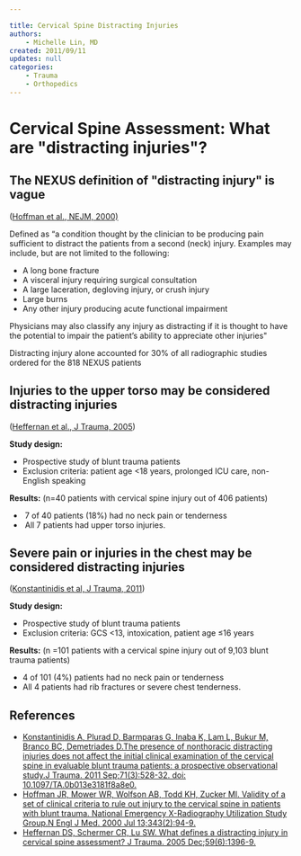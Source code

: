 ```yaml
---

title: Cervical Spine Distracting Injuries
authors:
    - Michelle Lin, MD
created: 2011/09/11
updates: null
categories:
    - Trauma
    - Orthopedics
---
```


# Cervical Spine Assessment: What are "distracting injuries"?

## The **NEXUS definition of "distracting injury"** is vague  

([Hoffman et al., NEJM, 2000)](https://www.ncbi.nlm.nih.gov/pubmed/?term=10891516)

Defined as “a condition thought by the clinician to be producing pain sufficient to distract the patients from a second (neck) injury. Examples may include, but are not limited to the following:

-   A long bone fracture
-   A visceral injury requiring surgical consultation
-   A large laceration, degloving injury, or crush injury
-   Large burns
-   Any other injury producing acute functional impairment

Physicians may also classify any injury as distracting if it is thought to have the potential to impair the patient’s ability to appreciate other injuries"

Distracting injury alone accounted for 30% of all radiographic studies ordered for the 818 NEXUS patients

## Injuries to the upper torso may be considered distracting injuries 

([Heffernan et al., J Trauma, 2005](https://www.ncbi.nlm.nih.gov/pubmed/?term=16394912))

**Study design:**

-   Prospective study of blunt trauma patients
-   Exclusion criteria: patient age &lt;18 years, prolonged ICU care, non-English speaking 

**Results:** (n=40 patients with cervical spine injury out of 406 patients)

-    7 of 40 patients (18%) had no neck pain or tenderness
-    All 7 patients had upper torso injuries.

## Severe pain or injuries in the chest may be considered distracting injuries

([Konstantinidis et al, J Trauma, 2011](https://www.ncbi.nlm.nih.gov/pubmed/?term=21248650)) 

**Study design:**

-   Prospective study of blunt trauma patients
-   Exclusion criteria: GCS &lt;13, intoxication, patient age ≤16 years

**Results:**  (n =101 patients with a cervical spine injury out of 9,103 blunt trauma patients)

-   4 of 101 (4%) patients had no neck pain or tenderness
-   All 4 patients had rib fractures or severe chest tenderness.

## References

-   [Konstantinidis A, Plurad D, Barmparas G, Inaba K, Lam L, Bukur M, Branco BC, Demetriades D.The presence of nonthoracic distracting injuries does not affect the initial clinical examination of the cervical spine in evaluable blunt trauma patients: a prospective observational study.J Trauma. 2011 Sep;71(3):528-32. doi: 10.1097/TA.0b013e3181f8a8e0.](https://www.ncbi.nlm.nih.gov/pubmed/?term=21248650)
-   [Hoffman JR, Mower WR, Wolfson AB, Todd KH, Zucker MI. Validity of a set of clinical criteria to rule out injury to the cervical spine in patients with blunt trauma. National Emergency X-Radiography Utilization Study Group.N Engl J Med. 2000 Jul 13;343(2):94-9.](https://www.ncbi.nlm.nih.gov/pubmed/?term=10891516)
-   [Heffernan DS, Schermer CR, Lu SW. What defines a distracting injury in cervical spine assessment? J Trauma. 2005 Dec;59(6):1396-9.](https://www.ncbi.nlm.nih.gov/pubmed/?term=16394912)
